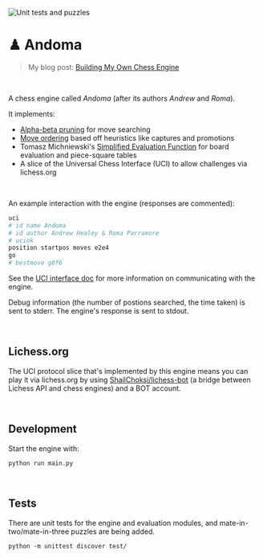 ![Unit tests and puzzles](https://github.com/healeycodes/andoma/workflows/Unit%20tests%20and%20puzzles/badge.svg)

# ♟ Andoma
> My blog post: [Building My Own Chess Engine](https://healeycodes.com/building-my-own-chess-engine/)

<br>

A chess engine called _Andoma_ (after its authors _Andrew_ and _Roma_).

It implements:
- [Alpha-beta pruning](https://en.wikipedia.org/wiki/Alpha%E2%80%93beta_pruning) for move searching
- [Move ordering](https://www.chessprogramming.org/Move_Ordering) based off heuristics like captures and promotions
- Tomasz Michniewski's [Simplified Evaluation Function](https://www.chessprogramming.org/Simplified_Evaluation_Function) for board evaluation and piece-square tables
- A slice of the Universal Chess Interface (UCI) to allow challenges via lichess.org

<br>

An example interaction with the engine (responses are commented):

```bash
uci
# id name Andoma
# id author Andrew Healey & Roma Parramore
# uciok
position startpos moves e2e4
go
# bestmove g8f6
```

See the [UCI interface doc](https://github.com/healeycodes/andoma/blob/main/uci-interface.txt) for more information on communicating with the engine.

Debug information (the number of postions searched, the time taken) is sent to stderr. The engine's response is sent to stdout.

<br>

## Lichess.org

The UCI protocol slice that's implemented by this engine means you can play it via lichess.org by using [ShailChoksi/lichess-bot](https://github.com/ShailChoksi/lichess-bot) (a bridge between Lichess API and chess engines) and a BOT account.

<br>

## Development

Start the engine with:

`python run main.py`

<br>

## Tests

There are unit tests for the engine and evaluation modules, and mate-in-two/mate-in-three puzzles are being added.

`python -m unittest discover test/`

